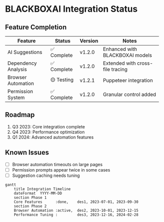 # BLACKBOXAI Integration Status

## Feature Completion
| Feature | Status | Version | Notes |
|---------|--------|---------|-------|
| AI Suggestions | ✅ Complete | v1.2.0 | Enhanced with BLACKBOXAI models |
| Dependency Analysis | ✅ Complete | v1.2.0 | Extended with cross-file tracing |
| Browser Automation | 🟡 Testing | v1.2.1 | Puppeteer integration |
| Permission System | ✅ Complete | v1.2.0 | Granular control added |

## Roadmap
1. Q3 2023: Core integration complete
2. Q4 2023: Performance optimization
3. Q1 2024: Advanced automation features

## Known Issues
- [ ] Browser automation timeouts on large pages
- [ ] Permission prompts appear twice in some cases
- [ ] Suggestion caching needs tuning

```mermaid
gantt
    title Integration Timeline
    dateFormat  YYYY-MM-DD
    section Phase 1
    Core Features      :done,    des1, 2023-07-01, 2023-09-30
    section Phase 2
    Browser Automation :active,  des2, 2023-10-01, 2023-12-15
    Performance Tuning :         des3, 2023-12-16, 2024-02-28